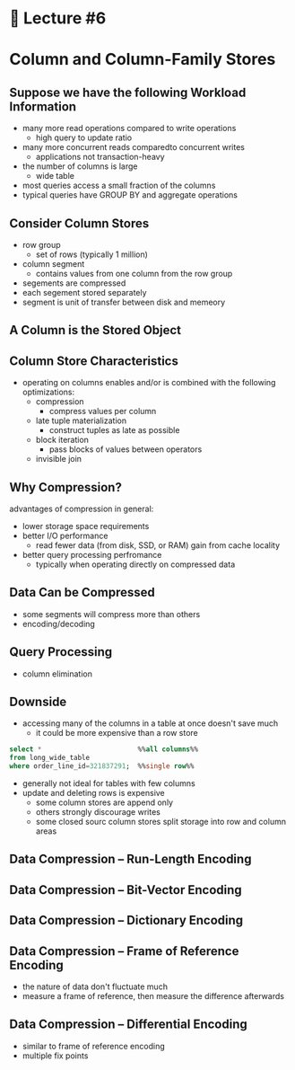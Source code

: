 📕 Lecture #6
===

# Column and Column-Family Stores

## Suppose we have the following Workload Information
- many more read operations compared to write operations
	- high query to update ratio
- many more concurrent reads comparedto concurrent writes
	- applications not transaction-heavy
- the number of columns is large
	- wide table
- most queries access a small fraction of the columns
- typical queries have GROUP BY and aggregate operations

## Consider Column Stores
- row group
	- set of rows (typically 1 million)
- column segment
	- contains values from one column from the row group
- segements are compressed
- each segement stored separately
- segment is unit of transfer between disk and memeory

## A Column is the Stored Object

## Column Store Characteristics
- operating on columns enables and/or is combined with the following optimizations:
	- compression
		- compress values per column
	- late tuple materialization
		- construct tuples as late as possible
	- block iteration
		- pass blocks of values between operators
	- invisible join

## Why Compression?
advantages of compression in general:
- lower storage space requirements
- better I/O performance
	- read fewer data (from disk, SSD, or RAM) gain from cache locality
- better query processing perfromance
	- typically when operating directly on compressed data

## Data Can be Compressed
- some segments will compress more than others
- encoding/decoding

## Query Processing
- column elimination

## Downside
- accessing many of the columns in a table at once doesn't save much 
	- it could be more expensive than a row store
```sql
select *                        %%all columns%%
from long_wide_table
where order_line_id=321837291;  %%single row%%
```
- generally not ideal for tables with few columns
- update and deleting rows is expensive
	- some column stores are append only
	- others strongly discourage writes
	- some closed sourc column stores split storage into row and column areas

## Data Compression – Run-Length Encoding

## Data Compression – Bit-Vector Encoding

## Data Compression – Dictionary Encoding

## Data Compression – Frame of Reference Encoding
- the nature of data don't fluctuate much
- measure a frame of reference, then measure the difference afterwards

## Data Compression – Differential Encoding
- similar to frame of reference encoding
- multiple fix points

